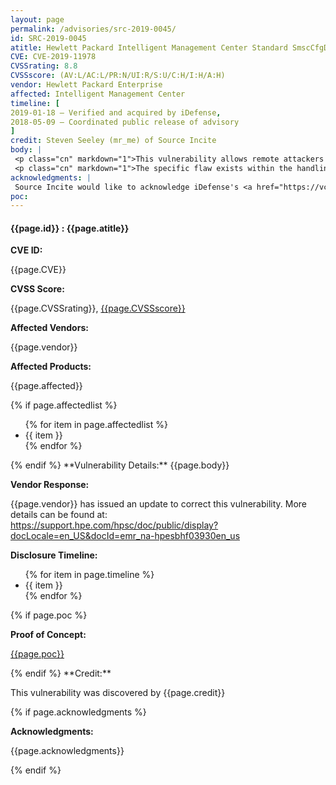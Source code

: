 ```yaml
---
layout: page
permalink: /advisories/src-2019-0045/
id: SRC-2019-0045
atitle: Hewlett Packard Intelligent Management Center Standard SmscCfgDaoImpl updateSmsSendingWay SQL Injection Remote Code Execution Vulnerability
CVE: CVE-2019-11978
CVSSrating: 8.8
CVSSscore: (AV:L/AC:L/PR:N/UI:R/S:U/C:H/I:H/A:H)
vendor: Hewlett Packard Enterprise
affected: Intelligent Management Center
timeline: [
2019-01-18 – Verified and acquired by iDefense,
2018-05-09 – Coordinated public release of advisory
]
credit: Steven Seeley (mr_me) of Source Incite
body: |
 <p class="cn" markdown="1">This vulnerability allows remote attackers to execute arbitrary code on vulnerable installations of Hewlett Packard Enterprise Intelligent Management Center. Although authentication is required to exploit this vulnerability, the existing authentication mechanism can be bypassed.</p>
 <p class="cn" markdown="1">The specific flaw exists within the handling of the updateSmsSendingWay function. The issue results from the lack of proper validation of a user-supplied string before using it to construct SQL queries. An attacker can leverage this vulnerability to execute code in the context of SYSTEM.</p>
acknowledgments: |
 Source Incite would like to acknowledge iDefense's <a href="https://vcp.idefense.com/">Vulnerability Contributor Program</a> for the help with co-ordination of this vulnerability.
poc:
---
```


<h4><b>{{page.id}} : {{page.atitle}}</b></h4>

**CVE ID:**
<p class="cn">{{page.CVE}}</p>

**CVSS Score:**
<p class="cn">{{page.CVSSrating}}, <a href="https://nvd.nist.gov/cvss/v2-calculator?vector={{page.CVSSscore}}">{{page.CVSSscore}}</a></p>

**Affected Vendors:**
<p class="cn">{{page.vendor}}</p>

**Affected Products:**
<p class="cn">{{page.affected}}</p>
{% if page.affectedlist %}
<ul class="cn">
{% for item in page.affectedlist %}
  <li>{{ item }}</li>
{% endfor %}
</ul>
{% endif %}
**Vulnerability Details:**
{{page.body}}

**Vendor Response:**

<p class="cn">{{page.vendor}} has issued an update to correct this vulnerability. More details can be found at: <br />
<a href="https://support.hpe.com/hpsc/doc/public/display?docLocale=en_US&docId=emr_na-hpesbhf03930en_us">https://support.hpe.com/hpsc/doc/public/display?docLocale=en_US&docId=emr_na-hpesbhf03930en_us</a></p>

**Disclosure Timeline:**
<ul class="cn">
{% for item in page.timeline %}
  <li>{{ item }}</li>
{% endfor %}
</ul>
{% if page.poc %}

**Proof of Concept:**
<p class="cn"><a href="{{page.poc}}">{{page.poc}}</a></p>
{% endif %}
**Credit:**
<p class="cn">This vulnerability was discovered by {{page.credit}}</p>
{% if page.acknowledgments %}

**Acknowledgments:**
<p class="cn">{{page.acknowledgments}}</p>
{% endif %}
